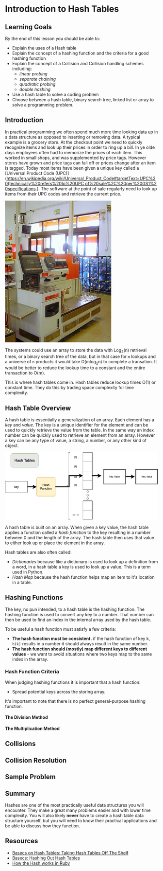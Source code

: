 # Introduction to Hash Tables

## Learning Goals

By the end of this lesson you should be able to:

- Explain the uses of a Hash table
- Explain the concept of a hashing function and the criteria for a good hashing function
- Explain the concept of a Collision and Collision handling schemes including:
  - _linear probing_
  - _separate chaining_
  - _quadratic probing_
  - _double hashing_
- Use a hash table to solve a coding problem
- Choose between a hash table, binary search tree, linked list or array to solve a programming problem.

## Introduction

In practical programming we often spend much more time looking data up in a data structure as opposed to inserting or removing data.  A typical example is a grocery store.  At the checkout point we need to quickly recognize items and look up their prices in order to ring up a bill.  In ye olde days employees often had to memorize the prices of each item.  This worked in small shops, and was supplemented by price tags.  However stores have grown and price tags can fall off or prices change after an item is tagged.  Today most items have been given a unique key called a [Universal Product Code (UPC)](https://en.wikipedia.org/wiki/Universal_Product_Code#targetText=UPC%20(technically%20refers%20to%20UPC,of%20sale%2C%20per%20GS1%20specifications.).  The software at the point of sale regularly need to look up items from their UPC codes and retrieve the current price.  

![cash register](images/cash-register.jpg)

The systems could use an array to store the data with Log<sub>2</sub>(n) retrieval times, or a binary search tree of the data, but in that case for `m` lookups and a universe of `n` products it would take O(mlog<sub>2</sub>n) to complete a transation.  It would be better to reduce the lookup time to a constant and the entire transaction to O(m).

This is where hash tables come in.  Hash tables reduce lookup times O(1) or constant time.  They do this by trading space complexity for time complexity.

## Hash Table Overview

A hash table is essentially a generalization of an array.  Each element has a _key_ and _value_.  The key is a unique identifier for the element and can be used to quickly retrieve the value from the table.  In the same way an index number can be quickly used to retrieve an element from an array.  However a key can be any type of value, a string, a number, or any other kind of object.  

![hash table](images/hash-table.png)

A hash table is built on an array.  When given a key value, the hash table applies a function called a _hash function_ to the key resulting in a number between 0 and the length of the array.  The hash table then uses that value to either look up or place the element in the array. 

Hash tables are also often called:

- _Dictionaries_ because like a dictionary is used to look up a definition from a word, in a hash table a key is used to look up a value.  This is a term used in Python.
- _Hash Map_ because the hash function helps map an item to it's location in a table.

## Hashing Functions

The key, no pun intended, to a hash table is the hashing function.  The hashing function is used to convert any key to a number.  That number can then be used to find an index in the internal array used by the hash table.

To be useful a hash function must satisfy a few criteria:

- **The hash function must be consistent.** if the hash function of key k, `h(k)` results in a number it should always result in the same number.
- **The hash function should (mostly) map different keys to different values** - we want to avoid situations where two keys map to the same index in the array.  

### Hash Function Criteria

When judging hashing functions it is important that a hash function:

- Spread potential keys across the storing array.  

It's important to note that there is no perfect general-purpose hashing function.

#### The Division Method

#### The Multiplication Method

## Collisions

## Collision Resolution

## Sample Problem

## Summary

Hashes are one of the most practically useful data structures you will encounter.  They make a great many problems easier and with lower time complexity.  You will also likely **never** have to create a hash table data structure yourself, but you will need to know their practical applications and be able to discuss how they function.  

## Resources

- [Basecs on Hash Tables: Taking Hash Tables Off The Shelf](https://medium.com/basecs/taking-hash-tables-off-the-shelf-139cbf4752f0)
- [Basecs: Hashing Out Hash Tables](https://medium.com/basecs/hashing-out-hash-functions-ea5dd8beb4dd)
- [How the Hash works in Ruby](https://launchschool.com/blog/how-the-hash-works-in-ruby#targetText=Conclusion,in%20Java%2C%20Python%20or%20Ruby)
